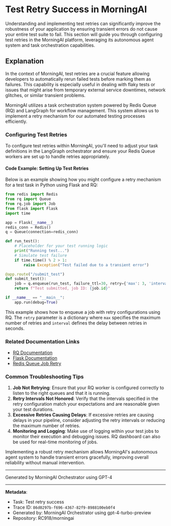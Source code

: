 # Test Retry Success in MorningAI

Understanding and implementing test retries can significantly improve the robustness of your application by ensuring transient errors do not cause your entire test suite to fail. This section will guide you through configuring test retries in the MorningAI platform, leveraging its autonomous agent system and task orchestration capabilities.

## Explanation

In the context of MorningAI, test retries are a crucial feature allowing developers to automatically rerun failed tests before marking them as failures. This capability is especially useful in dealing with flaky tests or issues that might arise from temporary external service downtimes, network glitches, or similar transient problems.

MorningAI utilizes a task orchestration system powered by Redis Queue (RQ) and LangGraph for workflow management. This system allows us to implement a retry mechanism for our automated testing processes efficiently.

### Configuring Test Retries

To configure test retries within MorningAI, you'll need to adjust your task definitions in the LangGraph orchestrator and ensure your Redis Queue workers are set up to handle retries appropriately.

#### Code Example: Setting Up Test Retries

Below is an example showing how you might configure a retry mechanism for a test task in Python using Flask and RQ:

```python
from redis import Redis
from rq import Queue
from rq.job import Job
from flask import Flask
import time

app = Flask(__name__)
redis_conn = Redis()
q = Queue(connection=redis_conn)

def run_test():
    # Placeholder for your test running logic
    print("Running test...")
    # Simulate test failure
    if time.time() % 2 > 1:
        raise Exception("Test failed due to a transient error")

@app.route("/submit_test")
def submit_test():
    job = q.enqueue(run_test, failure_ttl=30, retry={'max': 3, 'interval': [10, 30, 60]})
    return f"Test submitted, job ID: {job.id}"

if __name__ == "__main__":
    app.run(debug=True)
```

This example shows how to enqueue a job with retry configurations using RQ. The `retry` parameter is a dictionary where `max` specifies the maximum number of retries and `interval` defines the delay between retries in seconds.

### Related Documentation Links

- [RQ Documentation](https://python-rq.org/docs/)
- [Flask Documentation](https://flask.palletsprojects.com/)
- [Redis Queue Job Retry](https://python-rq.org/docs/jobs/#retries)

### Common Troubleshooting Tips

1. **Job Not Retrying**: Ensure that your RQ worker is configured correctly to listen to the right queues and that it is running.
2. **Retry Intervals Not Honored**: Verify that the intervals specified in the retry configuration match your expectations and are reasonable given your test durations.
3. **Excessive Retries Causing Delays**: If excessive retries are causing delays in your pipeline, consider adjusting the retry intervals or reducing the maximum number of retries.
4. **Monitoring and Logging**: Make use of logging within your test jobs to monitor their execution and debugging issues. RQ dashboard can also be used for real-time monitoring of jobs.

Implementing a robust retry mechanism allows MorningAI's autonomous agent system to handle transient errors gracefully, improving overall reliability without manual intervention.

---
Generated by MorningAI Orchestrator using GPT-4

---

**Metadata**:
- Task: Test retry success
- Trace ID: `86d0297b-f696-4367-82f9-8988100eb0f4`
- Generated by: MorningAI Orchestrator using gpt-4-turbo-preview
- Repository: RC918/morningai
